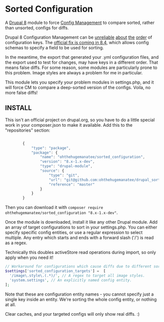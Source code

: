 # Sorted Configuration

A [Drupal 8](https://drupal.org/project/drupal) module to force [Config Management](https://www.drupal.org/docs/8/api/configuration-api/configuration-api-overview) to compare sorted, rather than unsorted, configs for diffs.

Drupal 8 Configuration Management can be [unreliable](https://www.drupal.org/node/2361539) [about](https://www.drupal.org/node/2350821) [the](https://www.drupal.org/node/2350537) [order](https://www.drupal.org/node/2256679) of configuration keys. The [official fix is coming in 8.4](https://www.drupal.org/node/2852557), which allows config schemas to specify a field to be used for sorting.

In the meantime, the export that generated your .yml configuration files, and the export used to test for changes, may have keys in a different order. That means false diffs. For some reason, some modules are particularly prone to this problem. Image styles are always a problem for me in particular. 

This module lets you specify your problem modules in settings.php, and it will force CM to compare a deep-sorted version of the configs. Voila, no more false diffs!

## INSTALL

This isn't an official project on drupal.org, so you have to do a little special work in your composer.json to make it available. Add this to the "repositories" section:

``` javascript

        {
            "type": "package",
            "package": {
                "name": "ohthehugemanatee/sorted_configuration",
                "version": "8.x-1.x-dev",
                "type": "drupal-module",
                "source": {
                    "type": "git",
                    "url": "git@github.com:ohthehugemanatee/drupal_sorted_configuration.git",
                    "reference": "master"
                }
            }
        }
```

Then you can download it with `composer require ohthehugemanatee/sorted_configuration "8.x-1.x-dev"`. 

Once the module is downloaded, install it like any other Drupal module. Add an array of target configurations to sort in your settings.php. You can either specify specific config entities, or use a regular expression to select multiple. Any entry which starts and ends with a forward slash ('/') is read as a regex. 

Technically this doubles activeStore read operations during import, so only apply when you need it!

``` php
// Workaround for configurations which cause diffs due to different sort order.
$settings['sorted_configuration_targets'] =  [
  '/image\.style\.(.*)/', // A regex to target all image styles.
  'system.settings', // An explicitly named config entity.
];
```
Note that these are configuration entity names - you cannot specify just a single key inside an entity. We're sorting the whole config entity, or nothing at all.

Clear caches, and your targeted configs will only show real diffs. :)
